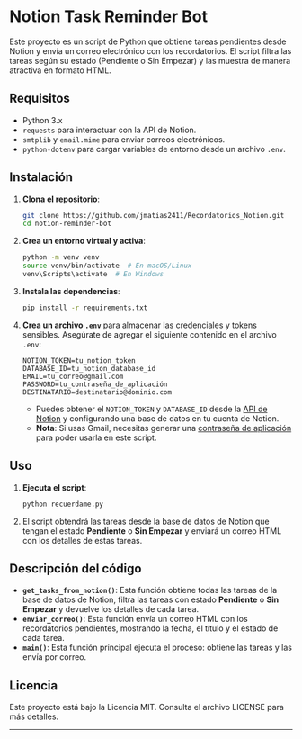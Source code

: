 # Notion Task Reminder Bot

Este proyecto es un script de Python que obtiene tareas pendientes desde Notion y envía un correo electrónico con los recordatorios. El script filtra las tareas según su estado (Pendiente o Sin Empezar) y las muestra de manera atractiva en formato HTML.

## Requisitos

- Python 3.x
- `requests` para interactuar con la API de Notion.
- `smtplib` y `email.mime` para enviar correos electrónicos.
- `python-dotenv` para cargar variables de entorno desde un archivo `.env`.

## Instalación

1. **Clona el repositorio**:
   ```bash
   git clone https://github.com/jmatias2411/Recordatorios_Notion.git
   cd notion-reminder-bot
   ```

2. **Crea un entorno virtual y activa**:
   ```bash
   python -m venv venv
   source venv/bin/activate  # En macOS/Linux
   venv\Scripts\activate  # En Windows
   ```

3. **Instala las dependencias**:
   ```bash
   pip install -r requirements.txt
   ```

4. **Crea un archivo `.env`** para almacenar las credenciales y tokens sensibles. Asegúrate de agregar el siguiente contenido en el archivo `.env`:

   ```dotenv
   NOTION_TOKEN=tu_notion_token
   DATABASE_ID=tu_notion_database_id
   EMAIL=tu_correo@gmail.com
   PASSWORD=tu_contraseña_de_aplicación
   DESTINATARIO=destinatario@dominio.com
   ```

   - Puedes obtener el `NOTION_TOKEN` y `DATABASE_ID` desde la [API de Notion](https://www.notion.so/my-integrations) y configurando una base de datos en tu cuenta de Notion.
   - **Nota**: Si usas Gmail, necesitas generar una [contraseña de aplicación](https://support.google.com/accounts/answer/185833) para poder usarla en este script.

## Uso

1. **Ejecuta el script**:
   ```bash
   python recuerdame.py
   ```

2. El script obtendrá las tareas desde la base de datos de Notion que tengan el estado **Pendiente** o **Sin Empezar** y enviará un correo HTML con los detalles de estas tareas.

## Descripción del código

- **`get_tasks_from_notion()`**: Esta función obtiene todas las tareas de la base de datos de Notion, filtra las tareas con estado **Pendiente** o **Sin Empezar** y devuelve los detalles de cada tarea.
- **`enviar_correo()`**: Esta función envía un correo HTML con los recordatorios pendientes, mostrando la fecha, el título y el estado de cada tarea.
- **`main()`**: Esta función principal ejecuta el proceso: obtiene las tareas y las envía por correo.

## Licencia

Este proyecto está bajo la Licencia MIT. Consulta el archivo LICENSE para más detalles.

---
